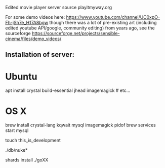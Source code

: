Edited movie player server source playitmyway.org 

For some demo videos here: https://www.youtube.com/channel/UC0xpO-Fh-jSh7e_H17A8bgw
though there was a lot of pre-existing art (including edited youtube API/google, community editing) from years ago, see the sourceforge https://sourceforge.net/projects/sensible-cinema/files/demo_videos/

## Installation of server:

# Ubuntu
apt install crystal build-essential jhead imagemagick # etc...

# OS X
brew install crystal-lang kqwait mysql imagemagick pidof
brew services start mysql

touch this_is_development

./db/nuke*

shards install
./goXX
